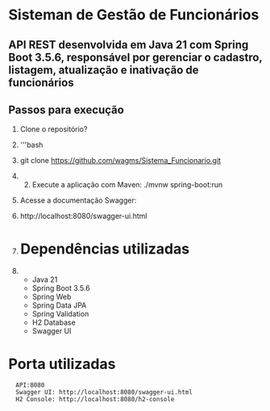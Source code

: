 # Sisteman de Gestão de Funcionários
API REST desenvolvida em **Java 21** com **Spring Boot 3.5.6**, responsável por gerenciar o cadastro, listagem, atualização e inativação de funcionários
---
## Passos para execução
1. Clone o repositório?
2. '''bash
3. git clone https://github.com/wagms/Sistema_Funcionario.git
4. 2. Execute a aplicação com Maven:
      ./mvnw spring-boot:run

3. Acesse a documentação Swagger:
4. http://localhost:8080/swagger-ui.html

5. # Dependências utilizadas
6. - Java 21
   - Spring Boot 3.5.6
   - Spring Web
   - Spring Data JPA
   - Spring Validation
   - H2 Database
   - Swagger UI
     
# Porta utilizadas
      API:8080
      Swagger UI: http://localhost:8080/swagger-ui.html
      H2 Console: http://localhost:8080/h2-console

